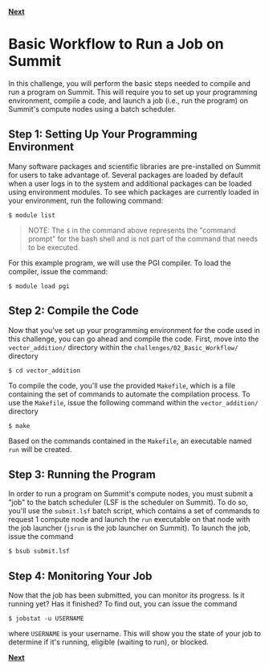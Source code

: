 [**Next**](../03)

<h1>Basic Workflow to Run a Job on Summit</h1>

In this challenge, you will perform the basic steps needed to compile and run a program on Summit. This will require you to set up your programming environment, compile a code, and launch a job (i.e., run the program) on Summit's compute nodes using a batch scheduler. 


<h2>Step 1: Setting Up Your Programming Environment</h2>
Many software packages and scientific libraries are pre-installed on Summit for users to take advantage of. Several packages are loaded by default when a user logs in to the system and additional packages can be loaded using environment modules. To see which packages are currently loaded in your environment, run the following command:

```
$ module list
``` 

> NOTE: The `$` in the command above represents the "command prompt" for the bash shell and is not part of the command that needs to be executed.

For this example program, we will use the PGI compiler. To load the compiler, issue the command:

```
$ module load pgi
```


<h2>Step 2: Compile the Code</h2>

Now that you've set up your programming environment for the code used in this challenge, you can go ahead and compile the code. First, move into the `vector_addition/` directory within the `challenges/02_Basic_Workflow/` directory

```
$ cd vector_addition
```

To compile the code, you'll use the provided `Makefile`, which is a file containing the set of commands to automate the compilation process. To use the `Makefile`, issue the following command within the `vector_addition/` directory

```
$ make
```

Based on the commands contained in the `Makefile`, an executable named `run` will be created.

<h2>Step 3: Running the Program</h2>

In order to run a program on Summit's compute nodes, you must submit a "job" to the batch scheduler (LSF is the scheduler on Summit). To do so, you'll use the `submit.lsf` batch script, which contains a set of commands to request 1 compute node and launch the `run` executable on that node with the job launcher (`jsrun` is the job launcher on Summit). To launch the job, issue the command

```
$ bsub submit.lsf
```

<h2>Step 4: Monitoring Your Job</h2>

Now that the job has been submitted, you can monitor its progress. Is it running yet? Has it finished? To find out, you can issue the command 

```
$ jobstat -u USERNAME
```
where `USERNAME` is your username. This will show you the state of your job to determine if it's running, eligible (waiting to run), or blocked. 


[**Next**](../03)
